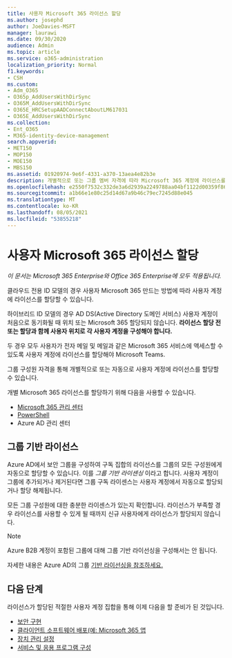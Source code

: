 ```yaml
---
title: 사용자 Microsoft 365 라이선스 할당
ms.author: josephd
author: JoeDavies-MSFT
manager: laurawi
ms.date: 09/30/2020
audience: Admin
ms.topic: article
ms.service: o365-administration
localization_priority: Normal
f1.keywords:
- CSH
ms.custom:
- Adm_O365
- O365p_AddUsersWithDirSync
- O365M_AddUsersWithDirSync
- O365E_HRCSetupAADConnectAboutLM617031
- O365E_AddUsersWithDirSync
ms.collection:
- Ent_O365
- M365-identity-device-management
search.appverid:
- MET150
- MOP150
- MOE150
- MBS150
ms.assetid: 01920974-9e6f-4331-a370-13aea4e82b3e
description: 개별적으로 또는 그룹 멤버 자격에 따라 Microsoft 365 계정에 라이선스를 할당하는 방법에 대해 설명
ms.openlocfilehash: e2550f7532c332de3a6d2939a2249788aa04bf1122d00359f860bf8cae349b6f
ms.sourcegitcommit: a1b66e1e80c25d14d67a9b46c79ec7245d88e045
ms.translationtype: MT
ms.contentlocale: ko-KR
ms.lasthandoff: 08/05/2021
ms.locfileid: "53855218"
---
```

# <a name="assign-microsoft-365-licenses-to-user-accounts"></a>사용자 Microsoft 365 라이선스 할당

*이 문서는 Microsoft 365 Enterprise와 Office 365 Enterprise에 모두 적용됩니다.*

클라우드 전용 ID 모델의 경우 사용자 Microsoft 365 만드는 방법에 따라 사용자 계정에 라이선스를 할당할 수 있습니다.

하이브리드 ID 모델의 경우 AD DS(Active Directory 도메인 서비스) 사용자 계정이 처음으로 동기화될 때 위치 또는 Microsoft 365 할당되지 않습니다. **라이선스 할당 전 또는 할당과 함께 사용자 위치로 각 사용자 계정을 구성해야 합니다.**

두 경우 모두 사용자가 전자 메일 및 메일과 같은 Microsoft 365 서비스에 액세스할 수 있도록 사용자 계정에 라이선스를 할당해야 Microsoft Teams.

그룹 구성원 자격을 통해 개별적으로 또는 자동으로 사용자 계정에 라이선스를 할당할 수 있습니다.

개별 Microsoft 365 라이선스를 할당하기 위해 다음을 사용할 수 있습니다.

- [Microsoft 365 관리 센터](../admin/manage/assign-licenses-to-users.md)
- [PowerShell](assign-licenses-to-user-accounts-with-microsoft-365-powershell.md)
- Azure AD 관리 센터

## <a name="group-based-licensing"></a>그룹 기반 라이선스

Azure AD에서 보안 그룹을 구성하여 구독 집합의 라이선스를 그룹의 모든 구성원에게 자동으로 할당할 수 있습니다. 이를 *그룹 기반 라이센싱* 이라고 합니다. 사용자 계정이 그룹에 추가되거나 제거된다면 그룹 구독 라이센스는 사용자 계정에서 자동으로 할당되거나 할당 해제됩니다.

모든 그룹 구성원에 대한 충분한 라이센스가 있는지 확인합니다. 라이선스가 부족할 경우 라이선스를 사용할 수 있게 될 때까지 신규 사용자에게 라이선스가 할당되지 않습니다.

>[!Note]
>Azure B2B 계정이 포함된 그룹에 대해 그룹 기반 라이선싱을 구성해서는 안 됩니다.
>

자세한 내용은 Azure AD의 그룹 [기반 라이선싱을 참조하세요.](/azure/active-directory/fundamentals/active-directory-licensing-whatis-azure-portal)

## <a name="next-steps"></a>다음 단계

라이선스가 할당된 적절한 사용자 계정 집합을 통해 이제 다음을 할 준비가 된 것입니다.

- [보안 구현](../security/office-365-security/security-roadmap.md)
- [클라이언트 소프트웨어 배포(예: Microsoft 365 앱](/DeployOffice/deployment-guide-microsoft-365-apps)
- [장치 관리 설정](device-management-roadmap-microsoft-365.md)
- [서비스 및 응용 프로그램 구성](configure-services-and-applications.md)